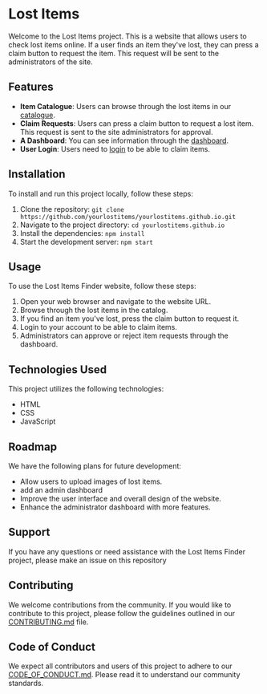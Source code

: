# Lost Items

Welcome to the Lost Items project. This is a website that allows users to check lost items online. If a user finds an item they've lost, they can press a claim button to request the item. This request will be sent to the administrators of the site.

## Features

- **Item Catalogue**: Users can browse through the lost items in our [catalogue](catalogue/index.html).
- **Claim Requests**: Users can press a claim button to request a lost item. This request is sent to the site administrators for approval.
- **A Dashboard**: You can see information through the [dashboard](dashboard/index.html).
- **User Login**: Users need to [login](login/index.html) to be able to claim items.

## Installation

To install and run this project locally, follow these steps:

1. Clone the repository: `git clone https://github.com/yourlostitems/yourlostitems.github.io.git`
2. Navigate to the project directory: `cd yourlostitems.github.io`
3. Install the dependencies: `npm install`
4. Start the development server: `npm start`

## Usage

To use the Lost Items Finder website, follow these steps:

1. Open your web browser and navigate to the website URL.
2. Browse through the lost items in the catalog.
3. If you find an item you've lost, press the claim button to request it.
4. Login to your account to be able to claim items.
5. Administrators can approve or reject item requests through the dashboard.

## Technologies Used

This project utilizes the following technologies:

- HTML
- CSS
- JavaScript

## Roadmap

We have the following plans for future development:

- Allow users to upload images of lost items.
- add an admin dashboard
- Improve the user interface and overall design of the website.
- Enhance the administrator dashboard with more features.

## Support

If you have any questions or need assistance with the Lost Items Finder project, please make an issue on this repository

## Contributing

We welcome contributions from the community. If you would like to contribute to this project, please follow the guidelines outlined in our [CONTRIBUTING.md](CONTRIBUTING.md) file.

## Code of Conduct

We expect all contributors and users of this project to adhere to our [CODE_OF_CONDUCT.md](CODE_OF_CONDUCT.md). Please read it to understand our community standards.
